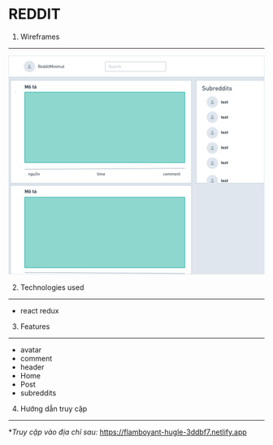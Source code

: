 # REDDIT

1. Wireframes
---
![Wireframes](./image/Wireframes.png)

2. Technologies used
---
- react redux

3. Features
---
- avatar
- comment
- header
- Home
- Post
- subreddits
4. Hướng dẫn truy cập
---
**Truy cập vào địa chỉ sau:*
https://flamboyant-hugle-3ddbf7.netlify.app